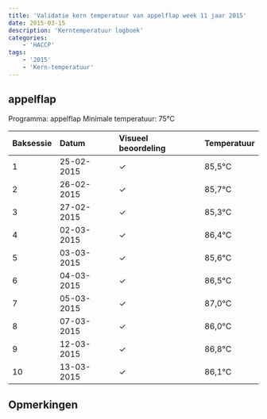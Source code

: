 ```yaml
---
title: 'Validatie kern temperatuur van appelflap week 11 jaar 2015'
date: 2015-03-15
description: 'Kerntemperatuur logboek'
categories:
    - 'HACCP'
tags:
    - '2015'
    - 'Kern-temperatuur'
---
```


## appelflap

Programma: appelflap
Minimale temperatuur: 75°C

| Baksessie | Datum | Visueel beoordeling | Temperatuur |
|:---|:---|:---|:---|
| 1 | 25-02-2015 | &check; | 85,5°C |
| 2 | 26-02-2015 | &check; | 85,7°C |
| 3 | 27-02-2015 | &check; | 85,3°C |
| 4 | 02-03-2015 | &check; | 86,4°C |
| 5 | 03-03-2015 | &check; | 85,6°C |
| 6 | 04-03-2015 | &check; | 86,5°C |
| 7 | 05-03-2015 | &check; | 87,0°C |
| 8 | 07-03-2015 | &check; | 86,0°C |
| 9 | 12-03-2015 | &check; | 86,8°C |
| 10 | 13-03-2015 | &check; | 86,1°C |

## Opmerkingen


